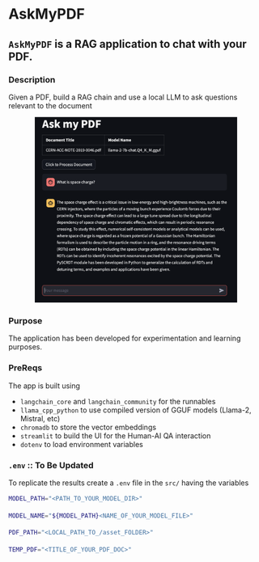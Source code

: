 # AskMyPDF

## `AskMyPDF` is a RAG application to chat with your PDF.

### Description

Given a PDF, build a RAG chain and use a local LLM to ask questions relevant to the document

<p align="center">
<img src="asset/img/example_ampdf.png" alt="example_askMyPdf" width="400"/>
</p>


### Purpose 

The application has been developed for experimentation and learning purposes.


### PreReqs

The app is built using
- `langchain_core` and `langchain_community` for the runnables
- `llama_cpp_python` to use compiled version of GGUF models (Llama-2, Mistral, etc)
- `chromadb` to store the vector embeddings
- `streamlit` to build the UI for the Human-AI QA interaction
- `dotenv` to load environment variables


### `.env` :: To Be Updated

To replicate the results create a `.env` file in the `src/` having the variables
```bash
MODEL_PATH="<PATH_TO_YOUR_MODEL_DIR>"

MODEL_NAME="${MODEL_PATH}<NAME_OF_YOUR_MODEL_FILE>"

PDF_PATH="<LOCAL_PATH_TO_/asset_FOLDER>"

TEMP_PDF="<TITLE_OF_YOUR_PDF_DOC>"
```